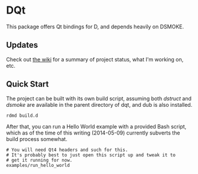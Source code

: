 DQt
===

This package offers Qt bindings for D, and depends heavily on DSMOKE.


## Updates

Check out [the wiki](https://github.com/w0rp/dqt/wiki) for a summary of project status, what I'm working on, etc.

## Quick Start

The project can be built with its own build script, assuming both
*dstruct* and *dsmoke* are available in the parent directory of dqt, and
dub is also installed.

```sh
rdmd build.d
```

After that, you can run a Hello World example with a provided Bash script,
which as of the time of this writing (2014-05-09) currently subverts
the build process somewhat.

```
# You will need Qt4 headers and such for this.
# It's probably best to just open this script up and tweak it to
# get it running for now.
examples/run_hello_world
```
